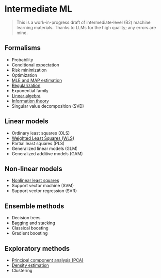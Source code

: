 # Intermediate ML

> This is a work-in-progress draft of intermediate-level (B2) machine learning materials. Thanks to LLMs for the high quality; any errors are mine.


## Formalisms

- Probability
- Conditional expectation
- Risk minimization
- Optimization
- [MLE and MAP estimation](https://vsheg.github.io/intermediate-ml/01-formalism/mle-map.pdf)
- [Regularization](https://vsheg.github.io/intermediate-ml/01-formalism/regularization.pdf)
- Exponential family
- [Linear algebra](https://vsheg.github.io/intermediate-ml/00-prerequisites/linear-algebra.pdf)
- [Information theory](https://vsheg.github.io/intermediate-ml/01-formalism/information.pdf)
- Singular value decomposition (SVD)

## Linear models

- Ordinary least squares (OLS)
- [Weighted Least Squares (WLS)](https://vsheg.github.io/intermediate-ml/02-linear/weighted-ls.pdf)
- Partial least squares (PLS)
- Generalized linear models (GLM)
- Generalized additive models (GAM)

## Non-linear models

- [Nonlinear least squares](https://vsheg.github.io/intermediate-ml/03-nonlinear/nonlinear-ls.pdf)
- Support vector machine (SVM)
- Support vector regression (SVR)

## Ensemble methods

- Decision trees
- Bagging and stacking
- Classical boosting
- Gradient boosting

## Exploratory methods
 
- [Principal component analysis (PCA)](https://vsheg.github.io/intermediate-ml/05-exploratory/pca.pdf)
- [Density estimation](https://vsheg.github.io/intermediate-ml/05-exploratory/density.pdf)
- Clustering
